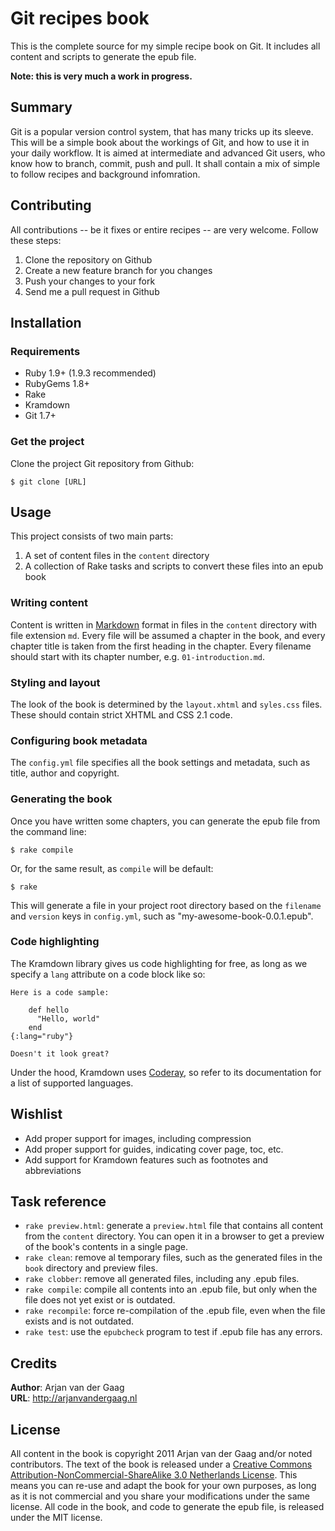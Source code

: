 # Git recipes book

This is the complete source for my simple recipe book on Git. It includes all content and scripts to generate the epub file.

**Note: this is very much a work in progress.**

## Summary

Git is a popular version control system, that has many tricks up its sleeve. This will be a simple book about the workings of Git, and how to use it in your daily workflow. It is aimed at intermediate and advanced Git users, who know how to branch, commit, push and pull. It shall contain a mix of simple to follow recipes and background infomration.

## Contributing

All contributions -- be it fixes or entire recipes -- are very welcome. Follow these steps:

1. Clone the repository on Github
2. Create a new feature branch for you changes
3. Push your changes to your fork
4. Send me a pull request in Github

## Installation

### Requirements

* Ruby 1.9+ (1.9.3 recommended)
* RubyGems 1.8+
* Rake
* Kramdown
* Git 1.7+

### Get the project

Clone the project Git repository from Github:

    $ git clone [URL]

## Usage

This project consists of two main parts:

1. A set of content files in the `content` directory
2. A collection of Rake tasks and scripts to convert these files into an epub book

### Writing content

Content is written in [Markdown][] format in files in the `content` directory with file extension `md`. Every file will be assumed a chapter in the book, and every chapter title is taken from the first heading in the chapter. Every filename should start with its chapter number, e.g. `01-introduction.md`.

### Styling and layout

The look of the book is determined by the `layout.xhtml` and `syles.css` files. These should contain strict XHTML and CSS 2.1 code.

### Configuring book metadata

The `config.yml` file specifies all the book settings and metadata, such as title, author and copyright.

### Generating the book

Once you have written some chapters, you can generate the epub file from the command line:

    $ rake compile

Or, for the same result, as `compile` will be default:

    $ rake

This will generate a file in your project root directory based on the `filename` and `version` keys in `config.yml`, such as "my-awesome-book-0.0.1.epub".

### Code highlighting

The Kramdown library gives us code highlighting for free, as long as we specify a `lang` attribute on a code block like so:

    Here is a code sample:

        def hello
          "Hello, world"
        end
    {:lang="ruby"}

    Doesn't it look great?

Under the hood, Kramdown uses [Coderay][], so refer to its documentation for a list of supported languages.

## Wishlist

* Add proper support for images, including compression
* Add proper support for guides, indicating cover page, toc, etc.
* Add support for Kramdown features such as footnotes and abbreviations

## Task reference

* `rake preview.html`: generate a `preview.html` file that contains all content from the `content` directory. You can open it in a browser to get a preview of the book's contents in a single page.
* `rake clean`: remove al temporary files, such as the generated files in the `book` directory and preview files.
* `rake clobber`: remove all generated files, including any .epub files.
* `rake compile`: compile all contents into an .epub file, but only when the file does not yet exist or is outdated.
* `rake recompile`: force re-compilation of the .epub file, even when the file exists and is not outdated.
* `rake test`: use the `epubcheck` program to test if .epub file has any errors.

## Credits

**Author**: Arjan van der Gaag  
**URL**: http://arjanvandergaag.nl

## License

All content in the book is copyright 2011 Arjan van der Gaag and/or noted contributors. The text of the book is released under a [Creative Commons Attribution-NonCommercial-ShareAlike 3.0 Netherlands License][cc]. This means you can re-use and adapt the book for your own purposes, as long as it is not commercial and you share your modifications under the same license. All code in the book, and code to generate the epub file, is released under the MIT license.

[RVM]: http://beginrescueend.com
[Rbenv]: http://rbenv.org
[Markdown]: http://daringfireball.org/projects/markdown
[Coderay]: http://coderay.rubychan.de/ 
[cc]: http://creativecommons.org/licenses/by-nc-sa/3.0/nl/
